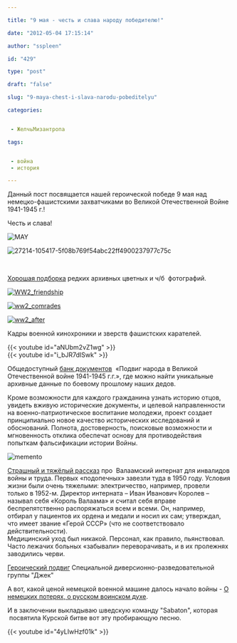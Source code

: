 ```yaml
---

title: "9 мая - честь и слава народу победителю!"

date: "2012-05-04 17:15:14"

author: "sspleen"

id: "429"

type: "post"

draft: "false"

slug: "9-maya-chest-i-slava-narodu-pobeditelyu"

categories:


 - ЖелчьМизантропа

tags:


 - война
 - история

---
```

Данный пост посвящается нашей героической победе 9 мая над немецко-фашистскими захватчиками во Великой Отечественной Войне 1941-1945 г.!  
  
Честь и слава!  

![](/uploads/2012/05/MAY.jpg "MAY")

  

![](/uploads/2012/05/27214-105417-5f08b769f54abc22ff4900237977c75c.jpg "27214-105417-5f08b769f54abc22ff4900237977c75c")

  
   
  
[Хорошая подборка](http://www.flickr.com/photos/36919288@N08/5453362790/in/photostream/) редких архивных цветных и ч/б  фотографий.  

[![](/uploads/2012/05/WW2_friendship.jpg "WW2_friendship")](/2012/05/ww2/ww2_friendship/)

  

[![](/uploads/2012/05/ww2_comrades.jpg "ww2_comrades")](/2012/05/ww2/ww2_comrades/)

  

[![](/uploads/2012/05/ww2_after.jpg "ww2_after")](/2012/05/ww2/ww2_after/)

  

Кадры военной кинохроники и зверств фашистских карателей.

  
{{< youtube id="aNUbm2vZ1wg" >}}  
{{< youtube id="i_bJR7dISwk" >}}  
  
Общедоступный [банк документов](http://www.podvignaroda.mil.ru/)  «Подвиг народа в Великой Отечественной войне 1941-1945 г.г.», где можно найти уникальные архивные данные по боевому прошлому наших дедов.  
  
Кроме возможности для каждого гражданина узнать историю отцов, увидеть вживую исторические документы, и целевой направленности на военно-патриотическое воспитание молодежи, проект создает принципиально новое качество исторических исследований и обоснований. Полнота, достоверность, поисковые возможности и мгновенность отклика обеспечат основу для противодействия попыткам фальсификации истории Войны.  
  
![](/uploads/2012/05/memento.jpg "memento")  
  
[Страшный и тяжёлый рассказ](http://foto-history.livejournal.com/1865856.html) про  Валаамский интернат для инвалидов войны и труда. Первых «подопечных» завезли туда в 1950 году. Условия жизни были очень тяжелыми: электричество, например, провели только в 1952-м. Директор интерната – Иван Иванович Королев – называл себя «Король Валаама» и считал себя вправе беспрепятственно распоряжаться всем и всеми. Он, например, отбирал у пациентов их ордена и медали и носил их сам; утверждал, что имеет звание «Герой СССР» (что не соответствовало действительности).  
Медицинский уход был никакой. Персонал, как правило, пьянствовал. Часто лежачих больных «забывали» переворачивать, и в их пролежнях заводились черви.  
  
[Героический подвиг](http://may1945-pobeda.narod.ru/nkvd-spiski0-d1.htm) Специальной диверсионно-разведовательной группы "Джек"  
  
А вот, какой ценой немецкой военной машине далось начало войны - [О немецких потерях, о русском воинском духе](http://inoforum.ru/inostrannaya_pressa/poteri_zhutkie_ne_sravnit_s_temi_chto_byli_vo_francii/).  
  
И в заключении выкладываю шведскую команду "Sabaton", которая  посвятила Курской битве вот эту пробирающую песню.  
  
{{< youtube id="4yLIwHzf01k" >}}
